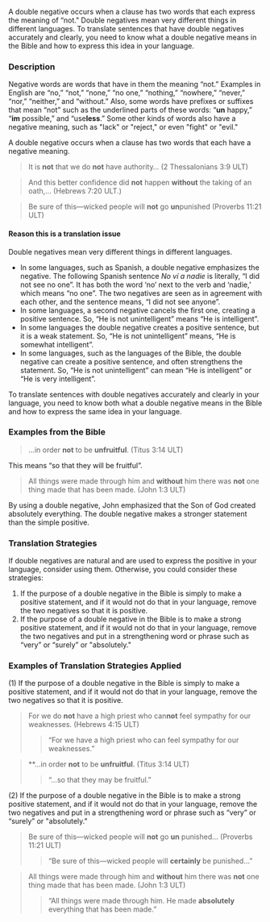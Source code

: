 
A double negative occurs when a clause has two words that each express the meaning of “not."  Double negatives mean very different things in different languages. To translate sentences that have double negatives accurately and clearly, you need to know what a double negative means in the Bible and how to express this idea in your language.

### Description

Negative words are words that have in them the meaning “not.” Examples in English are “no,” “not,” “none,” “no one,” “nothing,” “nowhere,” “never,” “nor,” “neither,” and “without.” Also, some words have prefixes or suffixes that mean “not” such as the underlined parts of these words: “**un** happy,” “**im** possible,” and “use**less**.” Some other kinds of words also have a negative meaning, such as "lack" or "reject," or even "fight" or "evil."

A double negative occurs when a clause has two words that each have a negative meaning.

> It is **not** that we do **not** have authority… (2 Thessalonians 3:9 ULT)
  
> And this better confidence did **not** happen **without** the taking of an oath,… (Hebrews 7:20 ULT.)  
  
> Be sure of this—wicked people will **not** go **un**punished (Proverbs 11:21 ULT)

#### Reason this is a translation issue

Double negatives mean very different things in different languages.

* In some languages, such as Spanish, a double negative emphasizes the negative. The following Spanish sentence *No ví a nadie* is literally, “I did not see no one”. It has both the word ‘no’ next to the verb and ‘nadie,’ which means “no one”. The two negatives are seen as in agreement with each other, and the sentence means, “I did not see anyone”.
* In some languages, a second negative cancels the first one, creating a positive sentence. So, “He is not unintelligent” means “He is intelligent”.
* In some languages the double negative creates a positive sentence, but it is a weak statement. So, “He is not unintelligent” means, “He is somewhat intelligent”.
* In some languages, such as the languages of the Bible, the double negative can create a positive sentence, and often strengthens the statement. So, “He is not unintelligent” can mean “He is intelligent” or “He is very intelligent”.

To translate sentences with double negatives accurately and clearly in your language, you need to know both what a double negative means in the Bible and how to express the same idea in your language.

### Examples from the Bible

> …in order **not** to be **unfruitful**. (Titus 3:14 ULT)

This means “so that they will be fruitful”.
> All things were made through him and **without** him there was **not** one thing made that has been made. (John 1:3 ULT)

By using a double negative, John emphasized that the Son of God created absolutely everything. The double negative makes a stronger statement than the simple positive.

### Translation Strategies

If double negatives are natural and are used to express the positive in your language, consider using them.  Otherwise, you could consider these strategies:

1. If the purpose of a double negative in the Bible is simply to make a positive statement, and if it would not do that in your language, remove the two negatives so that it is positive.
1. If the purpose of a double negative in the Bible is to make a strong positive statement, and if it would not do that in your language, remove the two negatives and put in a strengthening word or phrase such as “very” or “surely” or "absolutely."

### Examples of Translation Strategies Applied

(1) If the purpose of a double negative in the Bible is simply to make a positive statement, and if it would not do that in your language, remove the two negatives so that it is positive.

> For we do **not** have a high priest who can**not** feel sympathy for our weaknesses. (Hebrews 4:15 ULT)  
>> “For we have a high priest who can feel sympathy for our weaknesses.”
  
> **…in order **not** to be **unfruitful**. (Titus 3:14 ULT)  
>> “…so that they may be fruitful.”
  
(2) If the purpose of a double negative in the Bible is to make a strong positive statement, and if it would not do that in your language, remove the two negatives and put in a strengthening word or phrase such as “very” or “surely” or "absolutely."

> Be sure of this—wicked people will **not** go **un** punished… (Proverbs 11:21 ULT)  
>> “Be sure of this—wicked people will **certainly** be punished…”
  
> All things were made through him and **without** him there was **not** one thing made that has been made. (John 1:3 ULT)  
>> “All things were made through him. He made **absolutely** everything that has been made.”

